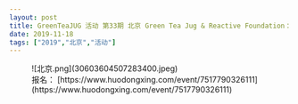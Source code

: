 ```yaml
---
layout: post
title: GreenTeaJUG 活动 第33期 北京 Green Tea Jug & Reactive Foundation：Reactive 架构专场（北京站）
date: 2019-11-18
tags: ["2019","北京","活动"]
---
```


<!-- wp:image -->
<figure class="wp-block-image">![北京.png](30603604507283400.jpeg)<figcaption>报名： [https://www.huodongxing.com/event/7517790326111](https://www.huodongxing.com/event/7517790326111) </figcaption></figure>
<!-- /wp:image -->
